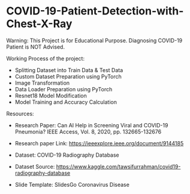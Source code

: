 # COVID-19-Patient-Detection-with-Chest-X-Ray

Warning: This Project is for Educational Purpose. Diagnosing COVID-19 Patient is NOT Advised.

Working Process of the project:

- Splitting Dataset into Train Data & Test Data
- Custom Dataset Preparation using PyTorch
- Image Transformation
- Data Loader Preparation using PyTorch
- Resnet18 Model Modification
- Model Training and Accuracy Calculation


Resources:

- Research Paper: Can AI Help in Screening Viral and COVID-19 Pneumonia? IEEE Access, Vol. 8, 2020, pp. 132665-132676
- Research paper Link: https://ieeexplore.ieee.org/document/9144185


- Dataset: 	COVID-19 Radiography Database
- Dataset Source: https://www.kaggle.com/tawsifurrahman/covid19-radiography-database

- Slide Template: 	SlidesGo Coronavirus Disease
